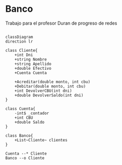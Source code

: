 # Banco
Trabajo para el profesor Duran de progreso de redes

```mermaid

classDiagram
direction lr

class Cliente{
    +int Dni
    +string Nombre
    +string Apellido
    +double Efectivo
    +Cuenta Cuenta

    +Acreditar(double monto, int cbu)
    +Debitar(double monto, int cbu)
    +int DevolverCBU(int dni)
    +double DevolverSaldo(int dni)
}

class Cuenta{
    -int$ _contador
    +int CBU
    +double Saldo
}

class Banco{
    +List~Cliente~ clientes
}

Cuenta --* Cliente
Banco --o Cliente

```
